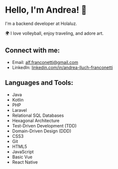 # Hello, I'm Andrea! 👋

I'm a backend developer at Holaluz.

🌍 I love volleyball, enjoy traveling, and adore art.

## Connect with me:
- Email: alf.franconetti@gmail.com
- LinkedIn: [linkedin.com/in/andrea-lluch-franconetti](https://www.linkedin.com/in/andrea-lluch-franconetti/)

## Languages and Tools:
- Java
- Kotlin
- PHP
- Laravel
- Relational SQL Databases
- Hexagonal Architecture
- Test-Driven Development (TDD)
- Domain-Driven Design (DDD)
- CSS3
- Git
- HTML5
- JavaScript
- Basic Vue
- React Native
